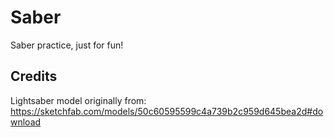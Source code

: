 # Saber

Saber practice, just for fun!

## Credits

Lightsaber model originally from: https://sketchfab.com/models/50c60595599c4a739b2c959d645bea2d#download
